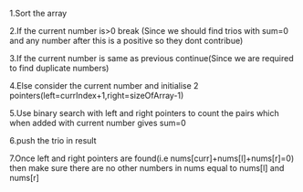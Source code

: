 1.Sort the array

2.If the current number is>0 break (Since we should find trios with sum=0 and any number after this is a positive so they dont contribue)

3.If the current number is same as previous continue(Since we are required to find duplicate numbers)

4.Else consider the current number and initialise 2 pointers(left=currIndex+1,right=sizeOfArray-1)

5.Use binary search with left and right pointers to count the pairs which when added with current number gives sum=0

6.push the trio in result

7.Once left and right pointers are found(i.e nums[curr]+nums[l]+nums[r]=0) 
    then make sure there are no other numbers in nums equal to nums[l] and nums[r]